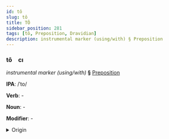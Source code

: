 ```yaml
---
id: tô
slug: tô
title: TÔ
sidebar_position: 281
tags: [tô, Preposition, Dravidian]
description: instrumental marker (using/with) § Preposition
---
```


### tô&emsp;<span kind="abugida">cı</span>

*instrumental marker (using/with)* **§** [Preposition](../../tags/Preposition)

**IPA**: /ˈto/

**Verb**: -

**Noun**: -

**Modifier**: -

<details>
    <summary>Origin</summary>
    Telugu తో tō /toː/<br/>
    <em>Dravidian Language Family</em>
</details>